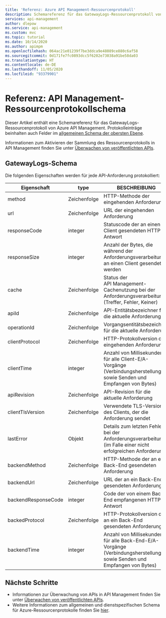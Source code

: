 ```yaml
---
title: 'Referenz: Azure API Management-Ressourcenprotokoll'
description: Schemareferenz für das GatewayLogs-Ressourcenprotokoll von Azure API Management
services: api-management
author: dlepow
ms.service: api-management
ms.custom: mvc
ms.topic: tutorial
ms.date: 10/14/2020
ms.author: apimpm
ms.openlocfilehash: 064ac21e01239f7be3ddca9e48089ce880c6af58
ms.sourcegitcommit: 0d171fe7fc0893dcc5f6202e73038a91be58da03
ms.translationtype: HT
ms.contentlocale: de-DE
ms.lasthandoff: 11/05/2020
ms.locfileid: "93379901"
---
```

# <a name="reference-api-management-resource-log-schema"></a>Referenz: API Management-Ressourcenprotokollschema

Dieser Artikel enthält eine Schemareferenz für das GatewayLogs-Ressourcenprotokoll von Azure API Management. Protokolleinträge beinhalten auch Felder im [allgemeinen Schema der obersten Ebene](../azure-monitor/platform/resource-logs-schema.md#top-level-common-schema).

Informationen zum Aktivieren der Sammlung des Ressourcenprotokolls in API Management finden Sie unter [Überwachen von veröffentlichten APIs](api-management-howto-use-azure-monitor.md#resource-logs).

## <a name="gatewaylogs-schema"></a>GatewayLogs-Schema

Die folgenden Eigenschaften werden für jede API-Anforderung protokolliert:

| Eigenschaft  | type | BESCHREIBUNG |
| ------------- | ------------- | ------------- |
| method | Zeichenfolge | HTTP-Methode der eingehenden Anforderung |
| url | Zeichenfolge | URL der eingehenden Anforderung |
| responseCode | integer | Statuscode der an einen Client gesendeten HTTP-Antwort |
| responseSize | integer | Anzahl der Bytes, die während der Anforderungsverarbeitung an einen Client gesendet werden | 
| cache | Zeichenfolge | Status der API Management-Cachenutzung bei der Anforderungsverarbeitung (Treffer, Fehler, Keiner) | 
| apiId | Zeichenfolge | API-Entitätsbezeichner für die aktuelle Anforderung | 
| operationId | Zeichenfolge | Vorgangsentitätsbezeichner für die aktuelle Anforderung | 
| clientProtocol | Zeichenfolge | HTTP-Protokollversion der eingehenden Anforderung |
| clientTime | integer | Anzahl von Millisekunden für alle Client-E/A-Vorgänge (Verbindungsherstellung sowie Senden und Empfangen von Bytes) | 
| apiRevision | Zeichenfolge | API-Revision für die aktuelle Anforderung | 
| clientTlsVersion| Zeichenfolge | Verwendete TLS-Version des Clients, der die Anforderung sendet |
| lastError | Objekt | Details zum letzten Fehler bei der Anforderungsverarbeitung (im Falle einer nicht erfolgreichen Anforderung) | 
| backendMethod | Zeichenfolge | HTTP-Methode der an ein Back-End gesendeten Anforderung |
| backendUrl | Zeichenfolge | URL der an ein Back-End gesendeten Anforderung |
| backendResponseCode | integer | Code der von einem Back-End empfangenen HTTP-Antwort |
| backedProtocol | Zeichenfolge | HTTP-Protokollversion der an ein Back-End gesendeten Anforderung |
| backendTime | integer | Anzahl von Millisekunden für alle Back-End-E/A-Vorgänge (Verbindungsherstellung sowie Senden und Empfangen von Bytes) | 


## <a name="next-steps"></a>Nächste Schritte

* Informationen zur Überwachung von APIs in API Management finden Sie unter [Überwachen von veröffentlichten APIs](api-management-howto-use-azure-monitor.md).
* Weitere Informationen zum allgemeinen und dienstspezifischen Schema für Azure-Ressourcenprotokolle finden Sie [hier](../azure-monitor/platform/resource-logs-schema.md).

